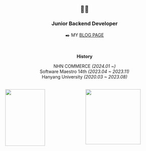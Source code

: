 <div align=center>
  
## 🙋‍♂️

### Junior Backend Developer
✒️ MY [BLOG PAGE](https://yooniversal.github.io/)<br>

<br>

**History**<br>

NHN COMMERCE *(2024.01 ~)*<br>
Software Maestro 14th *(2023.04 ~ 2023.11)*<br>
Hanyang University *(2020.03 ~ 2023.08)*<br>

</div>

<br>

<img align='left' src="https://github-readme-stats.vercel.app/api?username=yooniversal&show_icons=true" width="50%" height="180px">

<a href="https://solved.ac/caritas1996">
  <img align='left' src="http://mazassumnida.wtf/api/v2/generate_badge?boj=caritas1996" wieth="50%" height="175px">
</a>
